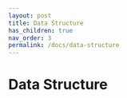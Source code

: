 ```yaml
---
layout: post
title: Data Structure
has_children: true
nav_order: 3
permalink: /docs/data-structure
---
```


# Data Structure